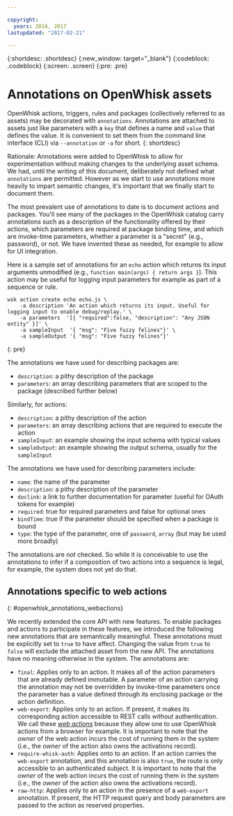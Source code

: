 ```yaml
---

copyright:
  years: 2016, 2017
lastupdated: "2017-02-21"

---
```


{:shortdesc: .shortdesc}
{:new_window: target="_blank"}
{:codeblock: .codeblock}
{:screen: .screen}
{:pre: .pre}

# Annotations on OpenWhisk assets

OpenWhisk actions, triggers, rules and packages (collectively referred to as assets) may be decorated with `annotations`. Annotations are attached to assets just like parameters with a `key` that defines a name and `value` that defines the value. It is convenient to set them from the command line interface (CLI) via `--annotation` or `-a` for short.
{: shortdesc}

Rationale: Annotations were added to OpenWhisk to allow for experimentation without making changes to the underlying asset schema. We had, until the writing of this document, deliberately not defined what `annotations` are permitted. However as we start to use annotations more heavily to impart semantic changes, it's important that we finally start to document them.

The most prevalent use of annotations to date is to document actions and packages. You'll see many of the packages in the OpenWhisk catalog carry annotations such as a description of the functionality offered by their actions, which parameters are required at package binding time, and which are invoke-time parameters, whether a parameter is a "secret" (e.g., password), or not. We have invented these as needed, for example to allow for UI integration.

Here is a sample set of annotations for an `echo` action which returns its input arguments unmodified (e.g., `function main(args) { return args }`). This action may be useful for logging input parameters for example as part of a sequence or rule.

```
wsk action create echo echo.js \
    -a description 'An action which returns its input. Useful for logging input to enable debug/replay.' \
    -a parameters  '[{ "required":false, "description": "Any JSON entity" }]' \
    -a sampleInput  '{ "msg": "Five fuzzy felines"}' \
    -a sampleOutput '{ "msg": "Five fuzzy felines"}'
```
{: pre}

The annotations we have used for describing packages are:

- `description`: a pithy description of the package
- `parameters`: an array describing parameters that are scoped to the package (described further below)

Similarly, for actions: 

- `description`: a pithy description of the action
- `parameters`: an array describing actions that are required to execute the action
- `sampleInput`: an example showing the input schema with typical values
- `sampleOutput`: an example showing the output schema, usually for the `sampleInput`

The annotations we have used for describing parameters include:

- `name`: the name of the parameter
- `description`: a pithy description of the parameter
- `doclink`: a link to further documentation for parameter (useful for OAuth tokens for example) 
- `required`: true for required parameters and false for optional ones
- `bindTime`: true if the parameter should be specified when a package is bound
- `type`: the type of the parameter, one of `password`, `array` (but may be used more broadly)

The annotations are _not_ checked. So while it is conceivable to use the annotations to infer if a composition of two actions into a sequence is legal, for example, the system does not yet do that.

## Annotations specific to web actions
{: #openwhisk_annotations_webactions}

We recently extended the core API with new features. To enable packages and actions to participate in these features, we introduced the following new annotations that are semantically meaningful. These annotations must be explicitly set to `true` to have affect. Changing the value from `true` to `false` will exclude the attached asset from the new API. The annotations have no meaning otherwise in the system. The annotations are:

- `final`: Applies only to an action. It makes all of the action parameters that are already defined immutable. A parameter of an action carrying the annotation may not be overridden by invoke-time parameters once the parameter has a value defined through its enclosing package or the action definition.
- `web-export`: Applies only to an action. If present, it makes its corresponding action accessible to REST calls _without_ authentication. We call these [_web actions_](openwhisk_webactions.html) because they allow one to use OpenWhisk actions from a browser for example. It is important to note that the _owner_ of the web action incurs the cost of running them in the system (i.e., the _owner_ of the action also owns the activations record).
- `require-whisk-auth`: Applies onto to an action. If an action carries the `web-export` annotation, and this annotation is also `true`, the route is only accessible to an authenticated subject. It is important to note that the _owner_ of the web action incurs the cost of running them in the system (i.e., the _owner_ of the action also owns the activations record).
- `raw-http`: Applies only to an action in the presence of a `web-export` annotation. If present, the HTTP request query and body parameters are passed to the action as reserved properties.

